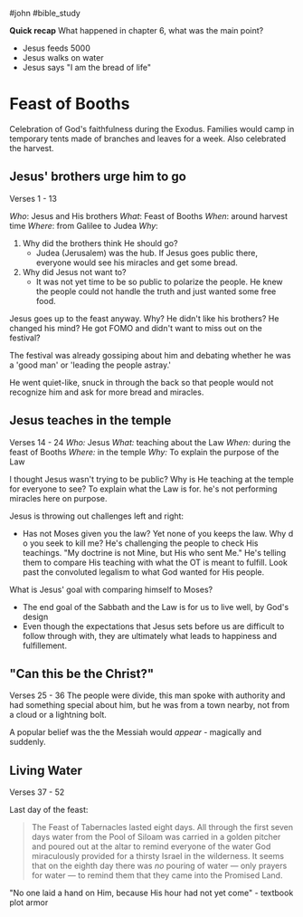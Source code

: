 
#john #bible_study 

**Quick recap**
What happened in chapter 6, what was the main point?
- Jesus feeds 5000
- Jesus walks on water
- Jesus says "I am the bread of life"
# Feast of Booths 
Celebration of God's faithfulness during the Exodus. Families would camp in temporary tents made of branches and leaves for a week. 
Also celebrated the harvest. 
## Jesus' brothers urge him to go
Verses 1 - 13

*Who*: Jesus and His brothers
*What*: Feast of Booths
*When*: around harvest time
*Where*: from Galilee to Judea
*Why*:  
1. Why did the brothers think He should go?
	- Judea (Jerusalem) was the hub. If Jesus goes public there, everyone would see his miracles and get some bread.
2. Why did Jesus not want to?
	- It was not yet time to be so public to polarize the people. He knew the people could not handle the truth and just wanted some free food.

Jesus goes up to the feast anyway. Why?
	He didn't like his brothers?
	He changed his mind?
	He got FOMO and didn't want to miss out on the festival?

The festival was already gossiping about him and debating whether he was a 'good man' or 'leading the people astray.'

He went quiet-like, snuck in through the back so that people would not recognize him and ask for more bread and miracles.

## Jesus teaches in the temple
Verses 14 - 24
*Who:* Jesus
*What:* teaching about the Law
*When:* during the feast of Booths
*Where:* in the temple
*Why:* To explain the purpose of the Law

I thought Jesus wasn't trying to be public? Why is He teaching at the temple for everyone to see?
	To explain what the Law is for.
	he's not performing miracles here on purpose.

Jesus is throwing out challenges left and right:
- Has not Moses given you the law? Yet none of you keeps the law. Why do you seek to kill me?
He's challenging the people to check His teachings. "My doctrine is not Mine, but His who sent Me."
He's telling them to compare His teaching with what the OT is meant to fulfill.
Look past the convoluted legalism to what God wanted for His people.

What is Jesus' goal with comparing himself to Moses?
- The end goal of the Sabbath and the Law is for us to live well, by God's design
- Even though the expectations that Jesus sets before us are difficult to follow through with, they are ultimately what leads to happiness and fulfillement. 

## "Can this be the Christ?"
Verses 25 - 36
The people were divide, this man spoke with authority and had something special about him, but he was from a town nearby, not from a cloud or a lightning bolt.

A popular belief was the the Messiah would *appear* - magically and suddenly.

## Living Water
Verses 37 - 52

Last day of the feast:
> The Feast of Tabernacles lasted eight days. All through the first seven days water from the Pool of Siloam was carried in a golden pitcher and poured out at the altar to remind everyone of the water God miraculously provided for a thirsty Israel in the wilderness. It seems that on the eighth day there was _no_ pouring of water — only prayers for water — to remind them that they came into the Promised Land.

"No one laid a hand on Him, because His hour had not yet come" - textbook plot armor